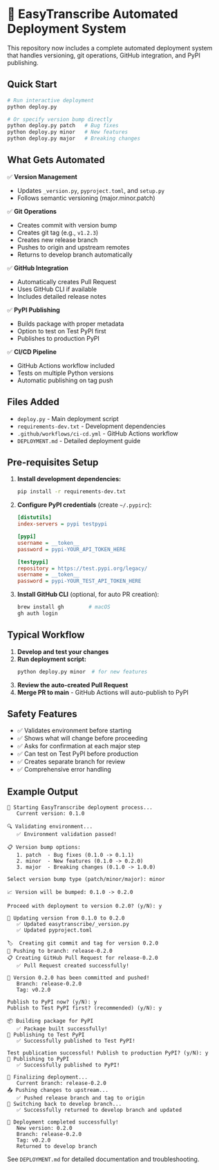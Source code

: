 # 🚀 EasyTranscribe Automated Deployment System

This repository now includes a complete automated deployment system that handles versioning, git operations, GitHub integration, and PyPI publishing.

## Quick Start

```bash
# Run interactive deployment
python deploy.py

# Or specify version bump directly
python deploy.py patch   # Bug fixes
python deploy.py minor   # New features  
python deploy.py major   # Breaking changes
```

## What Gets Automated

✅ **Version Management**
- Updates `_version.py`, `pyproject.toml`, and `setup.py`
- Follows semantic versioning (major.minor.patch)

✅ **Git Operations**
- Creates commit with version bump
- Creates git tag (e.g., `v1.2.3`)
- Creates new release branch
- Pushes to origin and upstream remotes
- Returns to develop branch automatically

✅ **GitHub Integration**
- Automatically creates Pull Request
- Uses GitHub CLI if available
- Includes detailed release notes

✅ **PyPI Publishing**
- Builds package with proper metadata
- Option to test on Test PyPI first
- Publishes to production PyPI

✅ **CI/CD Pipeline**
- GitHub Actions workflow included
- Tests on multiple Python versions
- Automatic publishing on tag push

## Files Added

- `deploy.py` - Main deployment script
- `requirements-dev.txt` - Development dependencies
- `.github/workflows/ci-cd.yml` - GitHub Actions workflow
- `DEPLOYMENT.md` - Detailed deployment guide

## Pre-requisites Setup

1. **Install development dependencies:**
   ```bash
   pip install -r requirements-dev.txt
   ```

2. **Configure PyPI credentials** (create `~/.pypirc`):
   ```ini
   [distutils]
   index-servers = pypi testpypi

   [pypi]
   username = __token__
   password = pypi-YOUR_API_TOKEN_HERE

   [testpypi]
   repository = https://test.pypi.org/legacy/
   username = __token__
   password = pypi-YOUR_TEST_API_TOKEN_HERE
   ```

3. **Install GitHub CLI** (optional, for auto PR creation):
   ```bash
   brew install gh        # macOS
   gh auth login
   ```

## Typical Workflow

1. **Develop and test your changes**
2. **Run deployment script:**
   ```bash
   python deploy.py minor  # for new features
   ```
3. **Review the auto-created Pull Request**
4. **Merge PR to main** - GitHub Actions will auto-publish to PyPI

## Safety Features

- ✅ Validates environment before starting
- ✅ Shows what will change before proceeding
- ✅ Asks for confirmation at each major step
- ✅ Can test on Test PyPI before production
- ✅ Creates separate branch for review
- ✅ Comprehensive error handling

## Example Output

```
🚀 Starting EasyTranscribe deployment process...
   Current version: 0.1.0

🔍 Validating environment...
   ✅ Environment validation passed!

📋 Version bump options:
   1. patch  - Bug fixes (0.1.0 -> 0.1.1)
   2. minor  - New features (0.1.0 -> 0.2.0)
   3. major  - Breaking changes (0.1.0 -> 1.0.0)

Select version bump type (patch/minor/major): minor

📈 Version will be bumped: 0.1.0 -> 0.2.0

Proceed with deployment to version 0.2.0? (y/N): y

📝 Updating version from 0.1.0 to 0.2.0
   ✅ Updated easytranscribe/_version.py
   ✅ Updated pyproject.toml

🏷️  Creating git commit and tag for version 0.2.0
🚀 Pushing to branch: release-0.2.0
📋 Creating GitHub Pull Request for release-0.2.0
   ✅ Pull Request created successfully!

🎯 Version 0.2.0 has been committed and pushed!
   Branch: release-0.2.0
   Tag: v0.2.0

Publish to PyPI now? (y/N): y
Publish to Test PyPI first? (recommended) (y/N): y

📦 Building package for PyPI
   ✅ Package built successfully!
🚀 Publishing to Test PyPI
   ✅ Successfully published to Test PyPI!

Test publication successful! Publish to production PyPI? (y/N): y
🚀 Publishing to PyPI
   ✅ Successfully published to PyPI!

🔄 Finalizing deployment...
   Current branch: release-0.2.0
📤 Pushing changes to upstream...
   ✅ Pushed release branch and tag to origin
🔄 Switching back to develop branch...
   ✅ Successfully returned to develop branch and updated

🎉 Deployment completed successfully!
   New version: 0.2.0
   Branch: release-0.2.0
   Tag: v0.2.0
   Returned to develop branch
```

See `DEPLOYMENT.md` for detailed documentation and troubleshooting.
